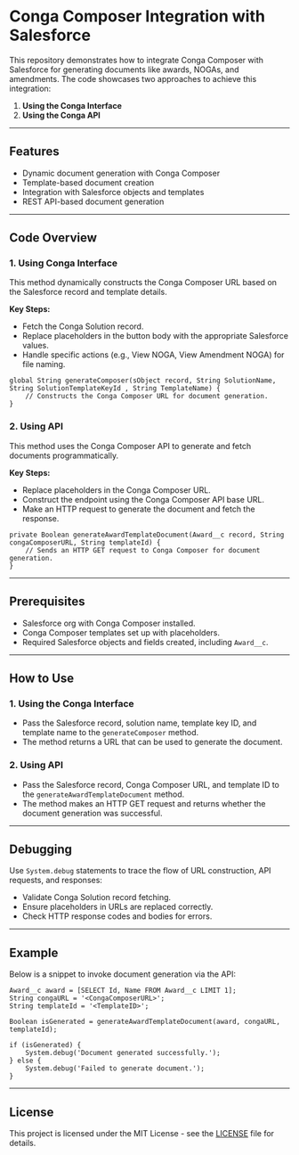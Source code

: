 # Conga Composer Integration with Salesforce

This repository demonstrates how to integrate Conga Composer with Salesforce for generating documents like awards, NOGAs, and amendments. The code showcases two approaches to achieve this integration:

1. **Using the Conga Interface**
2. **Using the Conga API**

---

## Features
- Dynamic document generation with Conga Composer
- Template-based document creation
- Integration with Salesforce objects and templates
- REST API-based document generation

---

## Code Overview

### 1. Using Conga Interface

This method dynamically constructs the Conga Composer URL based on the Salesforce record and template details.

**Key Steps:**
- Fetch the Conga Solution record.
- Replace placeholders in the button body with the appropriate Salesforce values.
- Handle specific actions (e.g., View NOGA, View Amendment NOGA) for file naming.

```apex
global String generateComposer(sObject record, String SolutionName, String SolutionTemplateKeyId , String TemplateName) {
    // Constructs the Conga Composer URL for document generation.
}
```

### 2. Using API

This method uses the Conga Composer API to generate and fetch documents programmatically.

**Key Steps:**
- Replace placeholders in the Conga Composer URL.
- Construct the endpoint using the Conga Composer API base URL.
- Make an HTTP request to generate the document and fetch the response.

```apex
private Boolean generateAwardTemplateDocument(Award__c record, String congaComposerURL, String templateId) {
    // Sends an HTTP GET request to Conga Composer for document generation.
}
```

---

## Prerequisites

- Salesforce org with Conga Composer installed.
- Conga Composer templates set up with placeholders.
- Required Salesforce objects and fields created, including `Award__c`.

---

## How to Use

### 1. Using the Conga Interface
- Pass the Salesforce record, solution name, template key ID, and template name to the `generateComposer` method.
- The method returns a URL that can be used to generate the document.

### 2. Using API
- Pass the Salesforce record, Conga Composer URL, and template ID to the `generateAwardTemplateDocument` method.
- The method makes an HTTP GET request and returns whether the document generation was successful.

---

## Debugging

Use `System.debug` statements to trace the flow of URL construction, API requests, and responses:
- Validate Conga Solution record fetching.
- Ensure placeholders in URLs are replaced correctly.
- Check HTTP response codes and bodies for errors.

---

## Example

Below is a snippet to invoke document generation via the API:

```apex
Award__c award = [SELECT Id, Name FROM Award__c LIMIT 1];
String congaURL = '<CongaComposerURL>';
String templateId = '<TemplateID>';

Boolean isGenerated = generateAwardTemplateDocument(award, congaURL, templateId);

if (isGenerated) {
    System.debug('Document generated successfully.');
} else {
    System.debug('Failed to generate document.');
}
```

---

## License

This project is licensed under the MIT License - see the [LICENSE](LICENSE) file for details.
